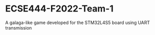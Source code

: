# ECSE444-F2022-Team-1
 
A galaga-like game developed for the STM32L4S5 board using UART transmission
